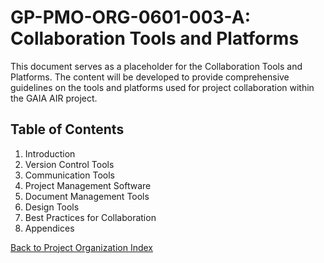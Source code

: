 # GP-PMO-ORG-0601-003-A: Collaboration Tools and Platforms

This document serves as a placeholder for the Collaboration Tools and Platforms. The content will be developed to provide comprehensive guidelines on the tools and platforms used for project collaboration within the GAIA AIR project.

## Table of Contents

1. Introduction
2. Version Control Tools
3. Communication Tools
4. Project Management Software
5. Document Management Tools
6. Design Tools
7. Best Practices for Collaboration
8. Appendices

[Back to Project Organization Index](./index.md)
